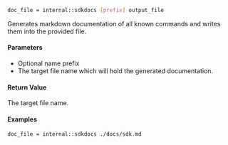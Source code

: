 ```sh
doc_file = internal::sdkdocs [prefix] output_file
```

Generates markdown documentation of all known commands and writes them into the provided file.

#### Parameters

* Optional name prefix
* The target file name which will hold the generated documentation.

#### Return Value

The target file name.

#### Examples

```sh
doc_file = internal::sdkdocs ./docs/sdk.md
```
